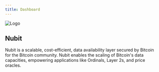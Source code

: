 ```yaml
---
title: Dashboard
---
```


<!-- Overview Section -->
<div class="dashboard-overview p-6 bg-gray-900 rounded-lg mb-2">
  <div class="flex flex-col items-center">
    <img src="/img/nubit.jpg" alt="Logo" class="dashboard-logo mb-2 w-24 h-24 rounded-full" />
    <h2 class="text-xl font-bold text-white mb-1">Nubit</h2>
    <p class="text-left text-sm text-gray-300 mb-1">
Nubit is a scalable, cost-efficient, data availability layer secured by Bitcoin for the Bitcoin community. Nubit enables the scaling of Bitcoin's data capacities, empowering applications like Ordinals, Layer 2s, and price oracles.</p>
  </div>
</div>

<style>
/* Card Container */
.card-container {
  display: flex;
  flex-wrap: wrap;
  justify-content: center; /* Centers the cards horizontally */
  gap: 1rem; /* Adjusts the gap between cards */
  margin-bottom: 1rem;
  max-width: 1200px; /* Optional: sets a max width to contain the cards */
  margin-left: auto; /* Centers the card container */
  margin-right: auto; /* Centers the card container */
}

/* Card Styles */
.card {
  flex: 1;
  min-width: 350px; /* Further increases the minimum width for each card */
  max-width: 400px; /* Further increases the maximum width for better centering */
  background-color: #0f172a; /* Background color */
  border: 1px solid #111827; /* Slightly lighter border color */
  padding: 0.5rem 1rem; /* Reduces top and bottom padding for less vertical height */
  border-radius: 0.5rem; /* Rounded corners */
  text-decoration: none; /* Removes underline from links */
  color: white; /* Text color */
  box-shadow: 0 4px 20px rgba(0, 0, 0, 0.2); /* Thicker shadow effect */
  transition: transform 0.2s ease, background-color 0.3s ease; /* Smooth transform and background color transition */
  display: flex;
  flex-direction: column; /* Ensures title and text stack vertically */
  justify-content: center; /* Centers content vertically */
  align-items: flex-start; /* Aligns content to the start */
}

/* Card Hover Effect */
.card:hover {
  background-color: #374151; /* Tailwind color 'bg-gray-700' */
  transform: translateY(-4px); /* Slight upward shift on hover */
}

/* Card Title */
.card-title {
  font-size: 1.125rem; /* Tailwind 'text-lg' */
  font-weight: bold;
  margin-bottom: 0.5rem;
}

/* Card Text */
.card-text {
  font-size: 0.875rem; /* Tailwind 'text-sm' */
  color: #9CA3AF; /* Tailwind color 'text-gray-300' */
}

/* Responsive Adjustments */
@media (max-width: 768px) {
  .card-container {
    flex-direction: column; /* Stacks cards vertically on smaller screens */
    gap: 1rem; /* Adjusts the gap between cards for smaller screens */
  }

  .card {
    max-width: 100%; /* Allows cards to take full width on smaller screens */
  }
}
</style>

